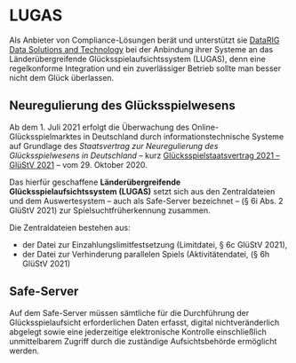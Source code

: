 # LUGAS

Als Anbieter von Compliance-Lösungen berät und unterstützt sie [DataRIG Data Solutions 
and Technology][datarig] bei der Anbindung ihrer Systeme an das Länderübergreifende 
Glücksspielaufsichtssystem (LUGAS), denn eine regelkonforme Integration und ein 
zuverlässiger Betrieb sollte man besser nicht dem Glück überlassen.

[datarig]: https://datarig.de

## Neuregulierung des Glücksspielwesens

Ab dem 1. Juli 2021 erfolgt die Überwachung des Online-Glücksspielmarktes in Deutschland 
durch informationstechnische Systeme auf Grundlage des *Staatsvertrag zur Neuregulierung 
des Glücksspielwesens in Deutschland* – kurz [Glücksspielstaatsvertrag 2021 – GlüStV 2021][glustv] 
– vom 29. Oktober 2020.

Das hierfür geschaffene **Länderübergreifende Glücksspielaufsichtssystem (LUGAS)** setzt sich 
aus den Zentraldateien und dem Auswertesystem – auch als Safe-Server bezeichnet – 
(§ 6i Abs. 2 GlüStV 2021) zur Spielsuchtfrüherkennung zusammen.

Die Zentraldateien bestehen aus:

- der Datei zur Einzahlungslimitfestsetzung (Limitdatei, § 6c GlüStV 2021),
- der Datei zur Verhinderung parallelen Spiels (Aktivitätendatei, (§ 6h GlüStV 2021)

[glustv]: https://www.gesetze-bayern.de/Content/Document/StVGlueStV2021

## Safe-Server

Auf dem Safe-Server müssen sämtliche für die Durchführung der Glücksspielaufsicht 
erforderlichen Daten erfasst, digital nichtveränderlich abgelegt sowie eine jederzeitige 
elektronische Kontrolle einschließlich unmittelbarem Zugriff durch die zuständige 
Aufsichtsbehörde ermöglicht werden.
